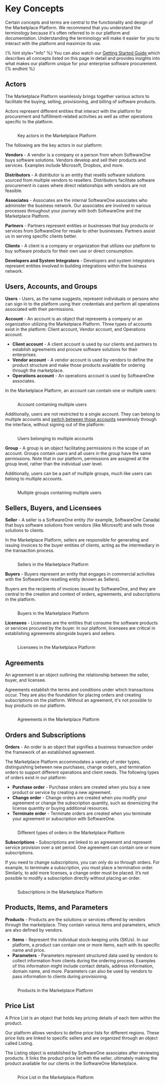 # Key Concepts

Certain concepts and terms are central to the functionality and design of the Marketplace Platform. We recommend that you understand the terminology because it's often referred to in our platform and documentation. Understanding the terminology will make it easier for you to interact with the platform and maximize its use.&#x20;

{% hint style="info" %}
You can also watch our [Getting Started Guide ](https://youtu.be/LrMOMN8sjM4)which describes all concepts listed on this page in detail and provides insights into what makes our platform unique for your enterprise software procurement.&#x20;
{% endhint %}

## Actors

The Marketplace Platform seamlessly brings together various actors to facilitate the buying, selling, provisioning, and billing of software products.&#x20;

Actors represent different entities that interact with the platform for procurement and fulfillment-related activities as well as other operations specific to the platform.&#x20;

<figure><img src="../../.gitbook/assets/image (21).png" alt=""><figcaption><p>Key actors in the Marketplace Platform</p></figcaption></figure>

The following are the key actors in our platform:

**Vendors** - A vendor is a company or a person from whom SoftwareOne buys software solutions. Vendors develop and sell their products and services. Examples include Microsoft, Dropbox, and more.

**Distributors** - A distributor is an entity that resells software solutions sourced from multiple vendors to resellers. Distributors facilitate software procurement in cases where direct relationships with vendors are not feasible.

**Associates** - Associates are the internal SoftwareOne associates who administer the business network. Our associates are involved in various processes throughout your journey with both SoftwareOne and the Marketplace Platform.

**Partners** - Partners represent entities or businesses that buy products or services from SoftwareOne for resale to other businesses. Partners assist us in serving specific clients better.

**Clients** - A client is a company or organization that utilizes our platform to buy software products for their own use or direct consumption.

**Developers and System Integrators** - Developers and system integrators represent entities involved in building integrations within the business network.

## Users, Accounts, and Groups <a href="#portals-accounts-and-users" id="portals-accounts-and-users"></a>

**Users** - Users, as the name suggests, represent individuals or persons who can sign in to the platform using their credentials and perform all operations associated with their permissions.&#x20;

**Account** - An account is an object that represents a company or an organization utilizing the Marketplace Platform. Three types of accounts exist in the platform: Client account, Vendor account, and Operations account.&#x20;

* **Client account** - A client account is used by our clients and partners to establish agreements and procure software solutions for their enterprises.
* **Vendor account** - A vendor account is used by vendors to define the product structure and make those products available for ordering through the marketplace.&#x20;
* **Operations account** - An operations account is used by SoftwareOne associates.

In the Marketplace Platform, an account can contain one or multiple users:

<figure><img src="../../.gitbook/assets/image (4).png" alt=""><figcaption><p>Account containing multiple users</p></figcaption></figure>

Additionally, users are not restricted to a single account. They can belong to multiple accounts and [switch between those accounts](basics/switch-account.md) seamlessly through the interface, without signing out of the platform:

<figure><img src="../../.gitbook/assets/image (6).png" alt=""><figcaption><p>Users belonging to multiple accounts</p></figcaption></figure>

**Group** - A group is an object facilitating permissions in the scope of an account. Groups contain users and all users in the group have the same permissions. Note that in our platform, permissions are assigned at the group level, rather than the individual user level.&#x20;

Additionally, users can be a part of multiple groups, much like users can belong to multiple accounts.

<figure><img src="../../.gitbook/assets/image (16).png" alt=""><figcaption><p>Multiple groups containing multiple users</p></figcaption></figure>

## Sellers, Buyers, and Licensees <a href="#portals-accounts-and-users" id="portals-accounts-and-users"></a>

**Seller** - A seller is a SoftwareOne entity (for example, SoftwareOne Canada) that buys software solutions from vendors (like Microsoft) and sells those solutions to clients.&#x20;

In the Marketplace Platform, sellers are responsible for generating and issuing invoices to the buyer entities of clients, acting as the intermediary in the transaction process.

<figure><img src="../../.gitbook/assets/image (472).png" alt=""><figcaption><p>Sellers in the Marketplace Platform</p></figcaption></figure>

**Buyers** - Buyers represent an entity that engages in commercial activities with the SoftwareOne reselling entity (known as Sellers).&#x20;

Buyers are the recipients of invoices issued by SoftwareOne, and they are central to the creation and context of orders, agreements, and subscriptions in the platform.

<figure><img src="../../.gitbook/assets/image (473).png" alt=""><figcaption><p>Buyers in the Marketplace Platform</p></figcaption></figure>

**Licensees** - Licensees are the entities that consume the software products or services procured by the buyer. In our platform, licensees are critical in establishing agreements alongside buyers and sellers.

<figure><img src="../../.gitbook/assets/image (474).png" alt=""><figcaption><p>Licensees in the Marketplace Platform</p></figcaption></figure>

## Agreements&#x20;

An agreement is an object outlining the relationship between the seller, buyer, and licensee.&#x20;

Agreements establish the terms and conditions under which transactions occur. They are also the foundation for placing orders and creating subscriptions on the platform. Without an agreement, it's not possible to buy products on our platform.

<figure><img src="../../.gitbook/assets/image (476).png" alt=""><figcaption><p>Agreements in the Marketplace Platform</p></figcaption></figure>

## Orders and Subscriptions

**Orders** - An order is an object that signifies a business transaction under the framework of an established agreement.&#x20;

The Marketplace Platform accommodates a variety of order types, distinguishing between new purchases, change orders, and termination orders to support different operations and client needs. The following types of orders exist in our platform:

* **Purchase order** - Purchase orders are created when you buy a new product or service by creating a new agreement.&#x20;
* **Change order** - Change orders are created when you modify your agreement or change the subscription quantity, such as downsizing the license quantity or buying additional resources.
* **Terminate order** - Terminate orders are created when you terminate your agreement or subscription with SoftwareOne.&#x20;

<figure><img src="../../.gitbook/assets/image (15).png" alt=""><figcaption><p>Different types of orders in the Marketplace Platform</p></figcaption></figure>

**Subscriptions** - Subscriptions are linked to an agreement and represent service provision over a set period. One agreement can contain one or more subscriptions.&#x20;

If you need to change subscriptions, you can only do so through orders. For example, to terminate a subscription, you must place a termination order. Similarly, to add more licenses, a change order must be placed. It’s not possible to modify a subscription directly without placing an order.

<figure><img src="../../.gitbook/assets/image (14).png" alt=""><figcaption><p>Subscriptions in the Marketplace Platform</p></figcaption></figure>

## Products, Items, and Parameters

**Products** - Products are the solutions or services offered by vendors through the marketplace. They contain various items and parameters, which are also defined by vendors.&#x20;

* **Items** - Represent the individual stock-keeping units (SKUs). In our platform, a product can contain one or more items, each with its specific name and price.&#x20;
* **Parameters** - Parameters represent structured data used by vendors to collect information from clients during the ordering process. Examples of this information might include contact details, address information, domain name, and more. Parameters can also be used by vendors to pass information to clients during provisioning.&#x20;

<figure><img src="../../.gitbook/assets/image (479).png" alt=""><figcaption><p>Products in the Marketplace Platform</p></figcaption></figure>

## Price List

A Price List is an object that holds key pricing details of each item within the product.

Our platform allows vendors to define price lists for different regions. These price lists are linked to specific sellers and are organized through an object called Listing.&#x20;

The Listing object is established by SoftwareOne associates after reviewing products. It links the product price list with the seller, ultimately making the product available for our clients in the SoftwareOne Marketplace.

<figure><img src="../../.gitbook/assets/image (480).png" alt=""><figcaption><p>Price List in the Marketplace Platform</p></figcaption></figure>
